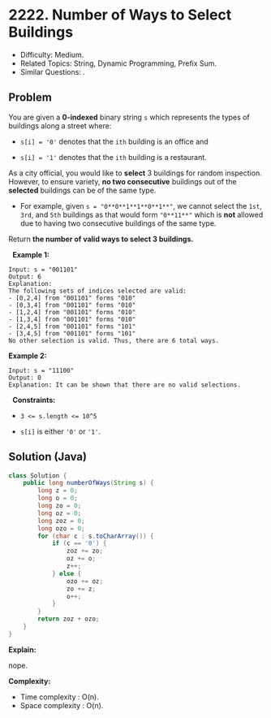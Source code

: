 # 2222. Number of Ways to Select Buildings

- Difficulty: Medium.
- Related Topics: String, Dynamic Programming, Prefix Sum.
- Similar Questions: .

## Problem

You are given a **0-indexed** binary string ```s``` which represents the types of buildings along a street where:


	
- ```s[i] = '0'``` denotes that the ```ith``` building is an office and
	
- ```s[i] = '1'``` denotes that the ```ith``` building is a restaurant.


As a city official, you would like to **select** 3 buildings for random inspection. However, to ensure variety, **no two consecutive** buildings out of the **selected** buildings can be of the same type.


	
- For example, given ```s = "0**0**1**1**0**1**"```, we cannot select the ```1st```, ```3rd```, and ```5th``` buildings as that would form ```"0**11**"``` which is **not** allowed due to having two consecutive buildings of the same type.


Return **the **number of valid ways** to select 3 buildings.**

 
**Example 1:**

```
Input: s = "001101"
Output: 6
Explanation: 
The following sets of indices selected are valid:
- [0,2,4] from "001101" forms "010"
- [0,3,4] from "001101" forms "010"
- [1,2,4] from "001101" forms "010"
- [1,3,4] from "001101" forms "010"
- [2,4,5] from "001101" forms "101"
- [3,4,5] from "001101" forms "101"
No other selection is valid. Thus, there are 6 total ways.
```

**Example 2:**

```
Input: s = "11100"
Output: 0
Explanation: It can be shown that there are no valid selections.
```

 
**Constraints:**


	
- ```3 <= s.length <= 10^5```
	
- ```s[i]``` is either ```'0'``` or ```'1'```.



## Solution (Java)

```java
class Solution {
    public long numberOfWays(String s) {
        long z = 0;
        long o = 0;
        long zo = 0;
        long oz = 0;
        long zoz = 0;
        long ozo = 0;
        for (char c : s.toCharArray()) {
            if (c == '0') {
                zoz += zo;
                oz += o;
                z++;
            } else {
                ozo += oz;
                zo += z;
                o++;
            }
        }
        return zoz + ozo;
    }
}
```

**Explain:**

nope.

**Complexity:**

* Time complexity : O(n).
* Space complexity : O(n).
